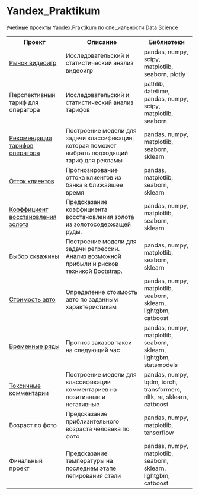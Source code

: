 # Yandex_Praktikum


Учебные проекты Yandex.Praktikum по специальности Data Science
    
</head>
<body>
    <table>
        <tr>
            <th>Проект</th>
            <th>Описание</th>
            <th>Библиотеки</th>        
        </tr>
        <tr>
            <td><a href="https://github.com/AntPul/Yandex_Praktikum/blob/main/video_games.ipynb">Рынок видеоигр</a></td>
            <td>Исследовательский и статистический анализ видеоигр</td>
            <td>pandas, numpy, scipy, matplotlib, seaborn, plotly</td>
        </tr>
        <tr>
            <td>Перспективный тариф для оператора</td>
            <td>Исследовательский и статистический анализ тарифов</td>
            <td>pathlib, datetime, pandas, numpy, scipy, matplotlib, seaborn</td>
        </tr>
              <tr>
            <td><a href="https://github.com/AntPul/Yandex_Praktikum/blob/main/recommendation_tarif.ipynb">Рекомендация тарифов оператора</a></td>
            <td>Построение модели для задачи классификации, которая поможет выбрать подходящий тариф для рекламы</td>
            <td>pandas, numpy, matplotlib, seaborn, sklearn</td>
        </tr>
              <tr>
            <td><a href="https://github.com/AntPul/Yandex_Praktikum/blob/main/customer_churn.ipynb">Отток клиентов</a></td>
            <td>Прогнозирование оттока клиентов из банка в ближайшее время</td>
            <td>pandas, matplotlib, seaborn, sklearn</td>
        </tr>      
              <tr>
            <td><a href="https://github.com/AntPul/Yandex_Praktikum/blob/main/gold_recovery.ipynb">Коэффициент восстановления золота</a></td>
            <td>Предсказание коэффициента восстановления золота из золотосодержащей руды.</td>
            <td>pandas, numpy, matplotlib, seaborn, sklearn</td>
        </tr>       
              <tr>
            <td><a href="https://github.com/AntPul/Yandex_Praktikum/blob/main/well_selection.ipynb">Выбор скважины</a></td>
            <td>Построение модели для задачи регрессии. Анализ возможной прибыли и рисков техникой Bootstrap.</td>
            <td>pandas, numpy, matplotlib, seaborn, sklearn</td>
        </tr>       
              <tr>
            <td><a href="https://github.com/AntPul/Yandex_Praktikum/blob/main/car_cost.ipynb">Стоимость авто</a></td>
            <td>Определение стоимость авто по заданным характеристикам</td>
            <td>pandas, numpy, matplotlib, seaborn, sklearn, lightgbm, catboost</td>
        </tr>      
        </tr>       
              <tr>
            <td><a href="https://github.com/AntPul/Yandex_Praktikum/blob/main/time_series.ipynb">Временные ряды</a></td>
            <td>Прогноз заказов такси на следующий час</td>
            <td>pandas, numpy, matplotlib, seaborn, sklearn, lightgbm, statsmodels</td>
        </tr>        
              <tr>
            <td><a href="https://github.com/AntPul/Yandex_Praktikum/blob/main/toxic_comments.ipynb">Токсичные комментарии</a></td>
            <td>Построение модели для классификации комментариев на позитивные и негативные</td>
            <td>pandas, numpy, tqdm, torch, transformers, nltk, re, sklearn, catboost</td>
        </tr>        
              <tr>
            <td>Возраст по фото</td>
            <td>Предсказание приблизительного возраста человека по фото</td>
            <td>pandas, numpy, matplotlib, tensorflow</td>
        </tr> 
                <tr>
            <td>Финальный проект</td>
            <td>Предсказание температуры на последнем этапе легирования стали</td>
            <td>pandas, numpy, matplotlib, seaborn, sklearn, lightgbm, catboost</td>
        </tr> 
    </table>
</body>
